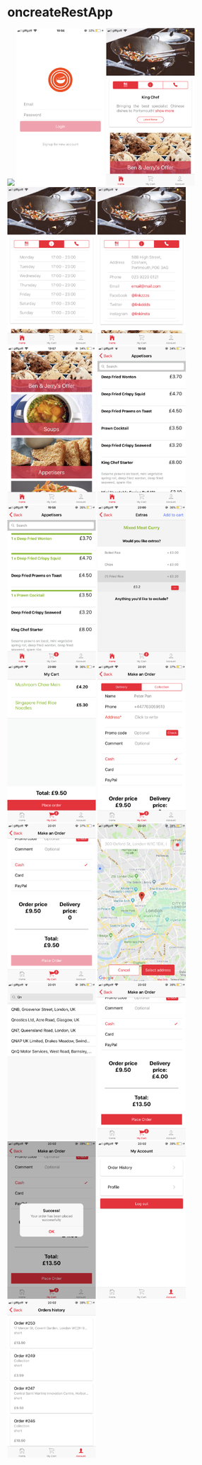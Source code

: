 # oncreateRestApp
<div>
<img src="src/assets/Wireframe%20screenshots/IMG_0149.PNG?raw=true" width="200" height="auto">

<img src="src/assets/Wireframe%20screenshots/IMG_0150.PNG?raw=true" width="200" height="auto">

<img src="src/assets/Wireframe%20screenshots/IMG_0151.PNG?raw=true" width="200" height="auto">

<img src="src/assets/Wireframe%20screenshots/IMG_0152.PNG?raw=true" width="200" height="auto">

<img src="src/assets/Wireframe%20screenshots/IMG_0153.PNG?raw=true" width="200" height="auto">

<img src="src/assets/Wireframe%20screenshots/IMG_0154.PNG?raw=true" width="200" height="auto">

<img src="src/assets/Wireframe%20screenshots/IMG_0155.PNG?raw=true" width="200" height="auto">

<img src="src/assets/Wireframe%20screenshots/IMG_0156.PNG?raw=true" width="200" height="auto">

<img src="src/assets/Wireframe%20screenshots/IMG_0158.PNG?raw=true" width="200" height="auto">

<img src="src/assets/Wireframe%20screenshots/IMG_0159.PNG?raw=true" width="200" height="auto">

<img src="src/assets/Wireframe%20screenshots/IMG_0160.PNG?raw=true" width="200" height="auto">

<img src="src/assets/Wireframe%20screenshots/IMG_0161.PNG?raw=true" width="200" height="auto">

<img src="src/assets/Wireframe%20screenshots/IMG_0163.PNG?raw=true" width="200" height="auto">

<img src="src/assets/Wireframe%20screenshots/IMG_0164.PNG?raw=true" width="200" height="auto">

<img src="src/assets/Wireframe%20screenshots/IMG_0165.PNG?raw=true" width="200" height="auto">

<img src="src/assets/Wireframe%20screenshots/IMG_0167.PNG?raw=true" width="200" height="auto">

<img src="src/assets/Wireframe%20screenshots/IMG_0168.PNG?raw=true" width="200" height="auto">

<img src="src/assets/Wireframe%20screenshots/IMG_0169.PNG?raw=true" width="200" height="auto">
</div>
